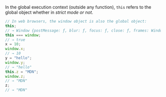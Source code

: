 In the global execution context (outside any function), `this` refers to the global object whether in _strict mode or not_.  

```javascript
// In web browsers, the window object is also the global object:
this;
// → Window {postMessage: ƒ, blur: ƒ, focus: ƒ, close: ƒ, frames: Window, …}
this === window;
// → true
x = 10;
window.x;
// → 10
y = "hello";
window.y;
// → "hello"
this.z = "MDN";
window.z;
// → "MDN"
z;
// → "MDN"
```

